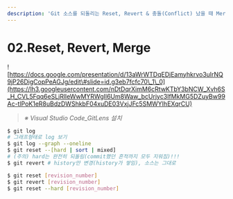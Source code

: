 ```yaml
---
description: 'Git 소스를 되돌리는 Reset, Revert & 충돌(Conflict) 났을 때 Merge 하는 법'
---
```


# 02.Reset, Revert, Merge

![https://docs.google.com/presentation/d/13aWrWTDqEDjEamyhkrvo3ulrNQ9jP26DigCopPeAGJg/edit\#slide=id.g3eb7fcfc70\_1\_0](https://lh3.googleusercontent.com/nDtDqrXimM6cRtwKTbY3bNCW_Xvh6S_H_CVL5Fqq6eSLjRlleWwMYRWgIl6Um8Waw_bcUrjyc3IfMkMG5DZuyBw99Ac-tlPoK1eR8uBdzDWShkbF04xuDE03VxjJFc5SMWYIhEXqrCU)

> _※ Visual Studio Code\_GitLens 설치_

```bash
$ git log
# 그래프형태로 log 보기
$ git log --graph --oneline
$ git reset --[hard | sort | mixed]
# (주의) hard는 완전히 되돌림(commit했던 흔적까지 모두 지워짐)!!!
$ git revert # history만 변경(history가 쌓임), 소스는 그대로
```

```bash
$ git reset [revision_number]
$ git revert [revision_number]
$ git reset --hard [revision_number] 
```

